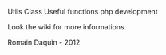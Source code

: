 Utils Class
Useful functions php development

Look the wiki for more informations.

Romain Daquin - 2012
